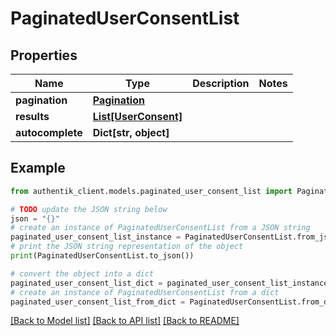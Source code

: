# PaginatedUserConsentList


## Properties

Name | Type | Description | Notes
------------ | ------------- | ------------- | -------------
**pagination** | [**Pagination**](Pagination.md) |  | 
**results** | [**List[UserConsent]**](UserConsent.md) |  | 
**autocomplete** | **Dict[str, object]** |  | 

## Example

```python
from authentik_client.models.paginated_user_consent_list import PaginatedUserConsentList

# TODO update the JSON string below
json = "{}"
# create an instance of PaginatedUserConsentList from a JSON string
paginated_user_consent_list_instance = PaginatedUserConsentList.from_json(json)
# print the JSON string representation of the object
print(PaginatedUserConsentList.to_json())

# convert the object into a dict
paginated_user_consent_list_dict = paginated_user_consent_list_instance.to_dict()
# create an instance of PaginatedUserConsentList from a dict
paginated_user_consent_list_from_dict = PaginatedUserConsentList.from_dict(paginated_user_consent_list_dict)
```
[[Back to Model list]](../README.md#documentation-for-models) [[Back to API list]](../README.md#documentation-for-api-endpoints) [[Back to README]](../README.md)


